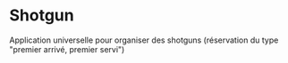 # Shotgun
Application universelle pour organiser des shotguns (réservation du type "premier arrivé, premier servi")

